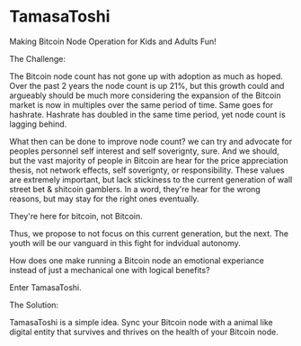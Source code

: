 # TamasaToshi
Making Bitcoin Node Operation for Kids and Adults Fun!

The Challenge:

The Bitcoin node count has not gone up with adoption as much as hoped. Over the past 2 years the node count is up 21%, but this growth could and argueably should be much 
more considering the expansion of the Bitcoin market is now in multiples over the same period of time. Same goes for hashrate. Hashrate has doubled in the same time period, yet node count is lagging behind.

What then can be done to improve node count? we can try and advocate for peoples personnel self interest and self soverignty, sure. And we should, but the vast majority of people in Bitcoin are hear for the price appreciation thesis, not network effects, self soverignty, or responsibility.
These values are extremely important, but lack stickiness to the current generation of wall street bet & shitcoin gamblers. In a word, they're hear for the wrong reasons, but may stay for the right ones eventually. 

They're here for bitcoin, not Bitcoin.

Thus, we propose to not focus on this current generation, but the next. The youth will be our vanguard in this fight for indvidual autonomy. 

How does one make running a Bitcoin node an emotional experiance instead of just a mechanical one with logical benefits?

Enter TamasaToshi. 


The Solution:

TamasaToshi is a simple idea. Sync your Bitcoin node with a animal like digital entity that survives and thrives on the health of your Bitcoin node.


